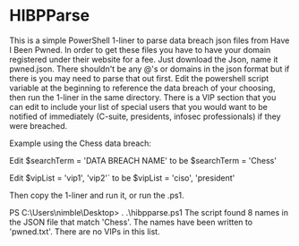 # HIBPParse 

This is a simple PowerShell 1-liner to parse data breach json files from Have I Been Pwned. In order to get these files you have to have your domain registered under their website for a fee. Just download the Json, name it pwned.json. There shouldn't be any @'s or domains in the json format but if there is you may need to parse that out first. Edit the powershell script variable at the beginning to reference the data breach of your choosing, then run the 1-liner in the same directory. There is a VIP section that you can edit to include your list of special users that you would want to be notified of immediately (C-suite, presidents, infosec professionals) if they were breached.

Example using the Chess data breach:

Edit $searchTerm = 'DATA BREACH NAME' to be $searchTerm = 'Chess'

Edit $vipList = 'vip1', 'vip2'` to be $vipList = 'ciso', 'president'

Then copy the 1-liner and run it, or run the .ps1. 

PS C:\Users\nimble\Desktop> . .\hibpparse.ps1
The script found 8 names in the JSON file that match 'Chess'. The names have been written to 'pwned.txt'. There are no VIPs in this list.
